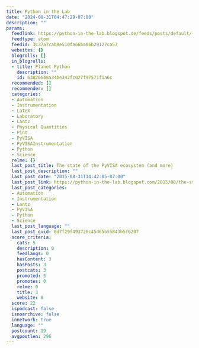 ```yaml
---
title: Python in the Lab
date: "2024-08-31T04:47:29-07:00"
description: ""
params:
  feedlink: https://python-in-the-lab.blogspot.de/feeds/posts/default/-/Python
  feedtype: atom
  feedid: 3c37a7cab9e510fa66ba86b29127ca57
  websites: {}
  blogrolls: []
  in_blogrolls:
  - title: Planet Python
    description: ""
    id: 63826648a34be342fc027f97571f1a6c
  recommended: []
  recommender: []
  categories:
  - Automation
  - Instrumentation
  - LaTeX
  - Laboratory
  - Lantz
  - Physical Quantities
  - Pint
  - PyVISA
  - PyVISAInstrumentation
  - Python
  - Science
  relme: {}
  last_post_title: The state of the PyVISA ecosystem (and more)
  last_post_description: ""
  last_post_date: "2015-08-31T14:42:05-07:00"
  last_post_link: https://python-in-the-lab.blogspot.com/2015/08/the-state-of-pyvisa-ecosystem-and-more.html
  last_post_categories:
  - Automation
  - Instrumentation
  - Lantz
  - PyVISA
  - Python
  - Science
  last_post_language: ""
  last_post_guid: 6d7f29f493726c45d65b55843b5f6207
  score_criteria:
    cats: 5
    description: 0
    feedlangs: 0
    hasContent: 3
    hasPosts: 3
    postcats: 3
    promoted: 5
    promotes: 0
    relme: 0
    title: 3
    website: 0
  score: 22
  ispodcast: false
  isnoarchive: false
  innetwork: true
  language: ""
  postcount: 19
  avgpostlen: 296
---
```

